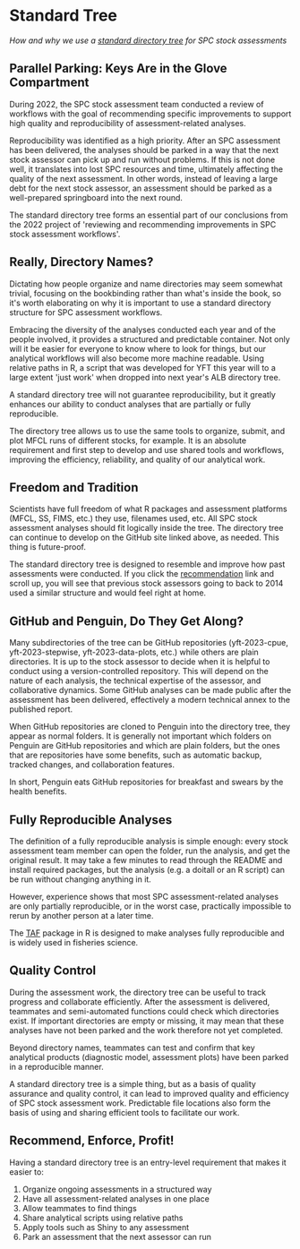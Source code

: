 # Standard Tree

*How and why we use a [standard directory
tree](https://github.com/PacificCommunity/ofp-sam-assessment-repos/blob/main/dir_tree/README.md#recommendation)
for SPC stock assessments*

## Parallel Parking: Keys Are in the Glove Compartment

During 2022, the SPC stock assessment team conducted a review of workflows with
the goal of recommending specific improvements to support high quality and
reproducibility of assessment-related analyses.

Reproducibility was identified as a high priority. After an SPC assessment has
been delivered, the analyses should be parked in a way that the next stock
assessor can pick up and run without problems. If this is not done well, it
translates into lost SPC resources and time, ultimately affecting the quality of
the next assessment. In other words, instead of leaving a large debt for the
next stock assessor, an assessment should be parked as a well-prepared
springboard into the next round.

The standard directory tree forms an essential part of our conclusions from the
2022 project of 'reviewing and recommending improvements in SPC stock assessment
workflows'.

## Really, Directory Names?

Dictating how people organize and name directories may seem somewhat trivial,
focusing on the bookbinding rather than what's inside the book, so it's worth
elaborating on why it is important to use a standard directory structure for SPC
assessment workflows.

Embracing the diversity of the analyses conducted each year and of the people
involved, it provides a structured and predictable container. Not only will it
be easier for everyone to know where to look for things, but our analytical
workflows will also become more machine readable. Using relative paths in R, a
script that was developed for YFT this year will to a large extent 'just work'
when dropped into next year's ALB directory tree.

A standard directory tree will not guarantee reproducibility, but it greatly
enhances our ability to conduct analyses that are partially or fully
reproducible.

The directory tree allows us to use the same tools to organize, submit, and plot
MFCL runs of different stocks, for example. It is an absolute requirement and
first step to develop and use shared tools and workflows, improving the
efficiency, reliability, and quality of our analytical work.

## Freedom and Tradition

Scientists have full freedom of what R packages and assessment platforms (MFCL,
SS, FIMS, etc.) they use, filenames used, etc. All SPC stock assessment analyses
should fit logically inside the tree. The directory tree can continue to develop
on the GitHub site linked above, as needed. This thing is future-proof.

The standard directory tree is designed to resemble and improve how past
assessments were conducted. If you click the
[recommendation](https://github.com/PacificCommunity/ofp-sam-assessment-repos/blob/main/dir_tree/README.md#recommendation)
link and scroll up, you will see that previous stock assessors going to back to
2014 used a similar structure and would feel right at home.

## GitHub and Penguin, Do They Get Along?

Many subdirectories of the tree can be GitHub repositories (yft-2023-cpue,
yft-2023-stepwise, yft-2023-data-plots, etc.) while others are plain
directories. It is up to the stock assessor to decide when it is helpful to
conduct using a version-controlled repository. This will depend on the nature of
each analysis, the technical expertise of the assessor, and collaborative
dynamics. Some GitHub analyses can be made public after the assessment has been
delivered, effectively a modern technical annex to the published report.

When GitHub repositories are cloned to Penguin into the directory tree, they
appear as normal folders. It is generally not important which folders on Penguin
are GitHub repositories and which are plain folders, but the ones that are
repositories have some benefits, such as automatic backup, tracked changes, and
collaboration features.

In short, Penguin eats GitHub repositories for breakfast and swears by the
health benefits.

## Fully Reproducible Analyses

The definition of a fully reproducible analysis is simple enough: every stock
assessment team member can open the folder, run the analysis, and get the
original result. It may take a few minutes to read through the README and
install required packages, but the analysis (e.g. a doitall or an R script) can
be run without changing anything in it.

However, experience shows that most SPC assessment-related analyses are only
partially reproducible, or in the worst case, practically impossible to rerun by
another person at a later time.

The [TAF](https://cran.r-project.org/package=TAF) package in R is designed to
make analyses fully reproducible and is widely used in fisheries science.

## Quality Control

During the assessment work, the directory tree can be useful to track progress
and collaborate efficiently. After the assessment is delivered, teammates and
semi-automated functions could check which directories exist. If important
directories are empty or missing, it may mean that these analyses have not been
parked and the work therefore not yet completed.

Beyond directory names, teammates can test and confirm that key analytical
products (diagnostic model, assessment plots) have been parked in a reproducible
manner.

A standard directory tree is a simple thing, but as a basis of quality assurance
and quality control, it can lead to improved quality and efficiency of SPC stock
assessment work. Predictable file locations also form the basis of using and
sharing efficient tools to facilitate our work.

## Recommend, Enforce, Profit!

Having a standard directory tree is an entry-level requirement that makes it
easier to:

1. Organize ongoing assessments in a structured way
2. Have all assessment-related analyses in one place
3. Allow teammates to find things
4. Share analytical scripts using relative paths
5. Apply tools such as Shiny to any assessment
6. Park an assessment that the next assessor can run
